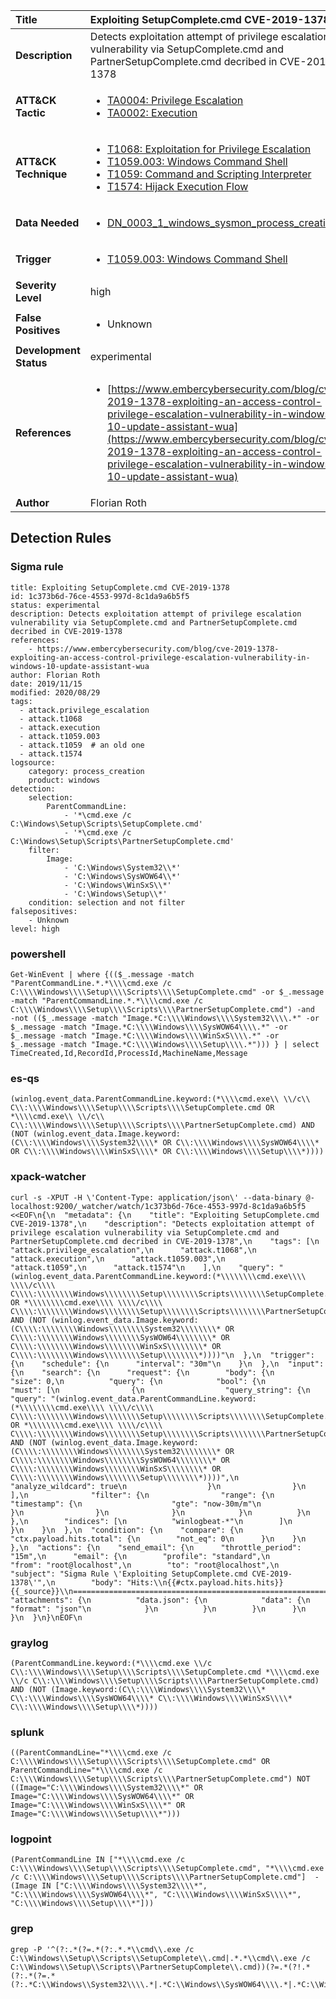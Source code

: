 | Title                    | Exploiting SetupComplete.cmd CVE-2019-1378       |
|:-------------------------|:------------------|
| **Description**          | Detects exploitation attempt of privilege escalation vulnerability via SetupComplete.cmd and PartnerSetupComplete.cmd decribed in CVE-2019-1378 |
| **ATT&amp;CK Tactic**    |  <ul><li>[TA0004: Privilege Escalation](https://attack.mitre.org/tactics/TA0004)</li><li>[TA0002: Execution](https://attack.mitre.org/tactics/TA0002)</li></ul>  |
| **ATT&amp;CK Technique** | <ul><li>[T1068: Exploitation for Privilege Escalation](https://attack.mitre.org/techniques/T1068)</li><li>[T1059.003: Windows Command Shell](https://attack.mitre.org/techniques/T1059.003)</li><li>[T1059: Command and Scripting Interpreter](https://attack.mitre.org/techniques/T1059)</li><li>[T1574: Hijack Execution Flow](https://attack.mitre.org/techniques/T1574)</li></ul>  |
| **Data Needed**          | <ul><li>[DN_0003_1_windows_sysmon_process_creation](../Data_Needed/DN_0003_1_windows_sysmon_process_creation.md)</li></ul>  |
| **Trigger**              | <ul><li>[T1059.003: Windows Command Shell](../Triggers/T1059.003.md)</li></ul>  |
| **Severity Level**       | high |
| **False Positives**      | <ul><li>Unknown</li></ul>  |
| **Development Status**   | experimental |
| **References**           | <ul><li>[https://www.embercybersecurity.com/blog/cve-2019-1378-exploiting-an-access-control-privilege-escalation-vulnerability-in-windows-10-update-assistant-wua](https://www.embercybersecurity.com/blog/cve-2019-1378-exploiting-an-access-control-privilege-escalation-vulnerability-in-windows-10-update-assistant-wua)</li></ul>  |
| **Author**               | Florian Roth |


## Detection Rules

### Sigma rule

```
title: Exploiting SetupComplete.cmd CVE-2019-1378
id: 1c373b6d-76ce-4553-997d-8c1da9a6b5f5
status: experimental
description: Detects exploitation attempt of privilege escalation vulnerability via SetupComplete.cmd and PartnerSetupComplete.cmd decribed in CVE-2019-1378 
references:
    - https://www.embercybersecurity.com/blog/cve-2019-1378-exploiting-an-access-control-privilege-escalation-vulnerability-in-windows-10-update-assistant-wua
author: Florian Roth
date: 2019/11/15
modified: 2020/08/29
tags:
  - attack.privilege_escalation
  - attack.t1068
  - attack.execution
  - attack.t1059.003
  - attack.t1059  # an old one
  - attack.t1574
logsource:
    category: process_creation
    product: windows
detection:
    selection:
        ParentCommandLine: 
            - '*\cmd.exe /c C:\Windows\Setup\Scripts\SetupComplete.cmd'
            - '*\cmd.exe /c C:\Windows\Setup\Scripts\PartnerSetupComplete.cmd'
    filter:
        Image: 
            - 'C:\Windows\System32\\*'
            - 'C:\Windows\SysWOW64\\*'
            - 'C:\Windows\WinSxS\\*'
            - 'C:\Windows\Setup\\*'
    condition: selection and not filter
falsepositives:
    - Unknown
level: high

```





### powershell
    
```
Get-WinEvent | where {(($_.message -match "ParentCommandLine.*.*\\\\cmd.exe /c C:\\\\Windows\\\\Setup\\\\Scripts\\\\SetupComplete.cmd" -or $_.message -match "ParentCommandLine.*.*\\\\cmd.exe /c C:\\\\Windows\\\\Setup\\\\Scripts\\\\PartnerSetupComplete.cmd") -and  -not (($_.message -match "Image.*C:\\\\Windows\\\\System32\\\\.*" -or $_.message -match "Image.*C:\\\\Windows\\\\SysWOW64\\\\.*" -or $_.message -match "Image.*C:\\\\Windows\\\\WinSxS\\\\.*" -or $_.message -match "Image.*C:\\\\Windows\\\\Setup\\\\.*"))) } | select TimeCreated,Id,RecordId,ProcessId,MachineName,Message
```


### es-qs
    
```
(winlog.event_data.ParentCommandLine.keyword:(*\\\\cmd.exe\\ \\/c\\ C\\:\\\\Windows\\\\Setup\\\\Scripts\\\\SetupComplete.cmd OR *\\\\cmd.exe\\ \\/c\\ C\\:\\\\Windows\\\\Setup\\\\Scripts\\\\PartnerSetupComplete.cmd) AND (NOT (winlog.event_data.Image.keyword:(C\\:\\\\Windows\\\\System32\\\\* OR C\\:\\\\Windows\\\\SysWOW64\\\\* OR C\\:\\\\Windows\\\\WinSxS\\\\* OR C\\:\\\\Windows\\\\Setup\\\\*))))
```


### xpack-watcher
    
```
curl -s -XPUT -H \'Content-Type: application/json\' --data-binary @- localhost:9200/_watcher/watch/1c373b6d-76ce-4553-997d-8c1da9a6b5f5 <<EOF\n{\n  "metadata": {\n    "title": "Exploiting SetupComplete.cmd CVE-2019-1378",\n    "description": "Detects exploitation attempt of privilege escalation vulnerability via SetupComplete.cmd and PartnerSetupComplete.cmd decribed in CVE-2019-1378",\n    "tags": [\n      "attack.privilege_escalation",\n      "attack.t1068",\n      "attack.execution",\n      "attack.t1059.003",\n      "attack.t1059",\n      "attack.t1574"\n    ],\n    "query": "(winlog.event_data.ParentCommandLine.keyword:(*\\\\\\\\cmd.exe\\\\ \\\\/c\\\\ C\\\\:\\\\\\\\Windows\\\\\\\\Setup\\\\\\\\Scripts\\\\\\\\SetupComplete.cmd OR *\\\\\\\\cmd.exe\\\\ \\\\/c\\\\ C\\\\:\\\\\\\\Windows\\\\\\\\Setup\\\\\\\\Scripts\\\\\\\\PartnerSetupComplete.cmd) AND (NOT (winlog.event_data.Image.keyword:(C\\\\:\\\\\\\\Windows\\\\\\\\System32\\\\\\\\* OR C\\\\:\\\\\\\\Windows\\\\\\\\SysWOW64\\\\\\\\* OR C\\\\:\\\\\\\\Windows\\\\\\\\WinSxS\\\\\\\\* OR C\\\\:\\\\\\\\Windows\\\\\\\\Setup\\\\\\\\*))))"\n  },\n  "trigger": {\n    "schedule": {\n      "interval": "30m"\n    }\n  },\n  "input": {\n    "search": {\n      "request": {\n        "body": {\n          "size": 0,\n          "query": {\n            "bool": {\n              "must": [\n                {\n                  "query_string": {\n                    "query": "(winlog.event_data.ParentCommandLine.keyword:(*\\\\\\\\cmd.exe\\\\ \\\\/c\\\\ C\\\\:\\\\\\\\Windows\\\\\\\\Setup\\\\\\\\Scripts\\\\\\\\SetupComplete.cmd OR *\\\\\\\\cmd.exe\\\\ \\\\/c\\\\ C\\\\:\\\\\\\\Windows\\\\\\\\Setup\\\\\\\\Scripts\\\\\\\\PartnerSetupComplete.cmd) AND (NOT (winlog.event_data.Image.keyword:(C\\\\:\\\\\\\\Windows\\\\\\\\System32\\\\\\\\* OR C\\\\:\\\\\\\\Windows\\\\\\\\SysWOW64\\\\\\\\* OR C\\\\:\\\\\\\\Windows\\\\\\\\WinSxS\\\\\\\\* OR C\\\\:\\\\\\\\Windows\\\\\\\\Setup\\\\\\\\*))))",\n                    "analyze_wildcard": true\n                  }\n                }\n              ],\n              "filter": {\n                "range": {\n                  "timestamp": {\n                    "gte": "now-30m/m"\n                  }\n                }\n              }\n            }\n          }\n        },\n        "indices": [\n          "winlogbeat-*"\n        ]\n      }\n    }\n  },\n  "condition": {\n    "compare": {\n      "ctx.payload.hits.total": {\n        "not_eq": 0\n      }\n    }\n  },\n  "actions": {\n    "send_email": {\n      "throttle_period": "15m",\n      "email": {\n        "profile": "standard",\n        "from": "root@localhost",\n        "to": "root@localhost",\n        "subject": "Sigma Rule \'Exploiting SetupComplete.cmd CVE-2019-1378\'",\n        "body": "Hits:\\n{{#ctx.payload.hits.hits}}{{_source}}\\n================================================================================\\n{{/ctx.payload.hits.hits}}",\n        "attachments": {\n          "data.json": {\n            "data": {\n              "format": "json"\n            }\n          }\n        }\n      }\n    }\n  }\n}\nEOF\n
```


### graylog
    
```
(ParentCommandLine.keyword:(*\\\\cmd.exe \\/c C\\:\\\\Windows\\\\Setup\\\\Scripts\\\\SetupComplete.cmd *\\\\cmd.exe \\/c C\\:\\\\Windows\\\\Setup\\\\Scripts\\\\PartnerSetupComplete.cmd) AND (NOT (Image.keyword:(C\\:\\\\Windows\\\\System32\\\\* C\\:\\\\Windows\\\\SysWOW64\\\\* C\\:\\\\Windows\\\\WinSxS\\\\* C\\:\\\\Windows\\\\Setup\\\\*))))
```


### splunk
    
```
((ParentCommandLine="*\\\\cmd.exe /c C:\\\\Windows\\\\Setup\\\\Scripts\\\\SetupComplete.cmd" OR ParentCommandLine="*\\\\cmd.exe /c C:\\\\Windows\\\\Setup\\\\Scripts\\\\PartnerSetupComplete.cmd") NOT ((Image="C:\\\\Windows\\\\System32\\\\*" OR Image="C:\\\\Windows\\\\SysWOW64\\\\*" OR Image="C:\\\\Windows\\\\WinSxS\\\\*" OR Image="C:\\\\Windows\\\\Setup\\\\*")))
```


### logpoint
    
```
(ParentCommandLine IN ["*\\\\cmd.exe /c C:\\\\Windows\\\\Setup\\\\Scripts\\\\SetupComplete.cmd", "*\\\\cmd.exe /c C:\\\\Windows\\\\Setup\\\\Scripts\\\\PartnerSetupComplete.cmd"]  -(Image IN ["C:\\\\Windows\\\\System32\\\\*", "C:\\\\Windows\\\\SysWOW64\\\\*", "C:\\\\Windows\\\\WinSxS\\\\*", "C:\\\\Windows\\\\Setup\\\\*"]))
```


### grep
    
```
grep -P '^(?:.*(?=.*(?:.*.*\\cmd\\.exe /c C:\\Windows\\Setup\\Scripts\\SetupComplete\\.cmd|.*.*\\cmd\\.exe /c C:\\Windows\\Setup\\Scripts\\PartnerSetupComplete\\.cmd))(?=.*(?!.*(?:.*(?=.*(?:.*C:\\Windows\\System32\\\\.*|.*C:\\Windows\\SysWOW64\\\\.*|.*C:\\Windows\\WinSxS\\\\.*|.*C:\\Windows\\Setup\\\\.*))))))'
```



